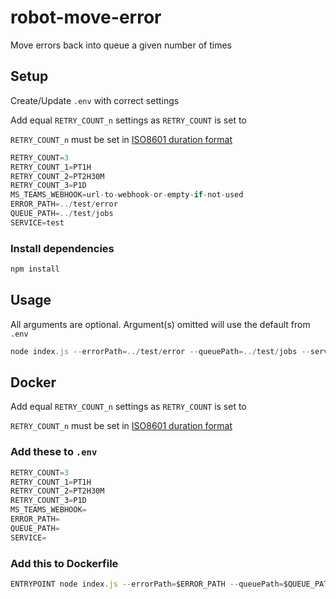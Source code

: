 # robot-move-error

Move errors back into queue a given number of times

## Setup

Create/Update `.env` with correct settings

Add equal `RETRY_COUNT_n` settings as `RETRY_COUNT` is set to

`RETRY_COUNT_n` must be set in [ISO8601 duration format](https://en.wikipedia.org/wiki/ISO_8601#Durations)

```javascript
RETRY_COUNT=3
RETRY_COUNT_1=PT1H
RETRY_COUNT_2=PT2H30M
RETRY_COUNT_3=P1D
MS_TEAMS_WEBHOOK=url-to-webhook-or-empty-if-not-used
ERROR_PATH=../test/error
QUEUE_PATH=../test/jobs
SERVICE=test
```

### Install dependencies

```javascript
npm install
```

## Usage

All arguments are optional. Argument(s) omitted will use the default from `.env`

```javascript
node index.js --errorPath=../test/error --queuePath=../test/jobs --service=whatever --retryCount=5 --msTeamsWebHook=url-to-hook
```

## Docker

Add equal `RETRY_COUNT_n` settings as `RETRY_COUNT` is set to

`RETRY_COUNT_n` must be set in [ISO8601 duration format](https://en.wikipedia.org/wiki/ISO_8601#Durations)

### Add these to `.env`
```javascript
RETRY_COUNT=3
RETRY_COUNT_1=PT1H
RETRY_COUNT_2=PT2H30M
RETRY_COUNT_3=P1D
MS_TEAMS_WEBHOOK=
ERROR_PATH=
QUEUE_PATH=
SERVICE=
```

### Add this to Dockerfile

```javascript
ENTRYPOINT node index.js --errorPath=$ERROR_PATH --queuePath=$QUEUE_PATH --service=$SERVICE
```
